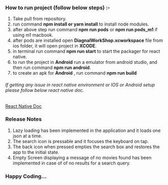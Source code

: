 ### How to run project (follow below steps) :-

1. Take pull from repository.
2. run command **npm install or yarn install** to install node modules.
3. after above step run command **npm run pods** or **npm run pods_m1** if using m1 macbook.
4. after pods are installed open **DiagnalWorkShop.xcworkspace** file from ios folder, it will open project in **XCODE**.
5. in terminal run command **npm run start** to start the packager for react native.
6. to run the project in **Android** run a emulator from android studio, and then run command **npm run android**.
7. to create an apk for **Android** , run command **npm run build**

###### If getting any issue in react native environment or IOS or Android setup please follow below react native doc.

[React Native Doc](https://reactnative.dev/docs/environment-setup)

### Release Notes

1. Lazy loading has been implemented in the application and it loads one json at a time.
2. The search icon is pressable and it focuses the keyboard on tap.
3. The back icon when pressed empties the search box and restores the app to the initial state.
4. Empty Screen displaying a message of no movies found has been implemented in case of of no results for a search query.

### Happy Coding...


